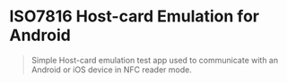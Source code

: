 # ISO7816 Host-card Emulation for Android

> Simple Host-card emulation test app used to communicate with an Android or iOS device in NFC reader mode.
